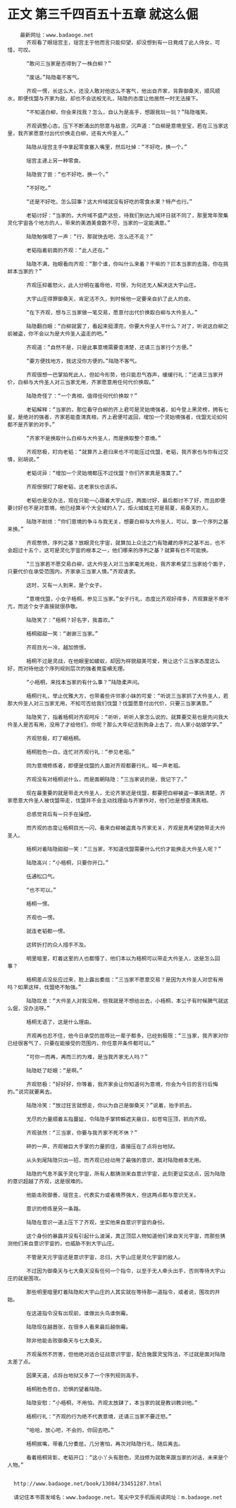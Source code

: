 # 正文 第三千四百五十五章 就这么倔
        最新网址：www.badaoge.net
          齐观看了眼瑶宫主，瑶宫主于他而言只能仰望，却没想到有一日竟成了此人侍女，可惜，可叹。
      
          “敢问三当家是否得到了一株白柳？”
      
          “废话。”陆隐毫不客气。
      
          齐观一愣，长这么大，还没人敢对他这么不客气，他出自齐家，背靠御桑天，顺风顺水，即便伐盟与齐家为敌，却也不会这般无礼，陆隐的态度让他居然一时无法接下。
      
          “不知道白柳，你会来找我？怎么，自认为是高手，想跟我玩一玩？”陆隐嗤笑。
      
          齐观调整心态，压下不断涌出的怒意与敌意，沉声道：“白柳是意境至宝，若在三当家这里，我齐家愿意付出代价换走白柳，还有大仱圣人。”
      
          陆隐从瑶宫主手中拿起零食塞入嘴里，然后吐掉：“不好吃，换一个。”
      
          瑶宫主递上另一种零食。
      
          陆隐尝了尝：“也不好吃，换一个。”
      
          “不好吃。”
      
          “还是不好吃，怎么回事？这大仱域就没有好吃的零食水果？特产也行。”
      
          老韬讨好：“当家的，大仱域不盛产这些，待我们到达九域环日就不同了，那里常年聚集灵化宇宙各个地方的人，带来的美酒美食数不尽，当家的一定能满意。”
      
          陆隐勉强嗯了一声：“行，那就快去吧，怎么还不走？”
      
          老韬指着前面的齐观：“此人还在。”
      
          陆隐不满，抬眼看向齐观：“那个谁，你叫什么来着？干嘛的？拦本当家的去路，你在挑衅本当家的？”
      
          齐观压抑着怒火，此人分明在羞辱他，可恨，为何还无人解决这大宇山庄。
      
          大宇山庄得罪御桑天，肯定活不久，到时候他一定要亲自扒了此人的皮。
      
          “在下齐观，想与三当家做一笔交易，愿意付出代价换取白柳与大仱圣人。”
      
          陆隐翻白眼：“白柳就罢了，看起来挺漂亮，你要大仱圣人干什么？对了，听说这白柳之前被盗，你不会以为是大仱圣人盗走的吧。”
      
          齐观道：“自然不是，只是此事意境需要查清楚，还请三当家行个方便。”
      
          “要方便找地方，我这没你方便的。”陆隐不客气。
      
          齐观很想一巴掌拍死此人，但如今形势，他只能忍气吞声，缓缓行礼：“还请三当家开价，白柳与大仱圣人对三当家无用，齐家愿意用任何代价换取。”
      
          陆隐奇怪了：“一个真相，值得任何代价换取？”
      
          老韬解释：“当家的，那位看守白柳的齐上君可是灵始境强者，如今登上黑灵榜，拥有七星，是绝对的强者，齐家若能查清真相，齐上君便可返回，增加一个灵始境强者，伐盟无论如何都不是齐家的对手。”
      
          “齐家不是换取什么白柳与大仱圣人，而是换取整个意境。”
      
          齐观怒极，盯向老韬：“就算齐上君归来也不可能压过伐盟，老韬，我齐家也与你有过交情，别胡说。”
      
          老韬诧异：“增加一个灵始境都压不过伐盟？你们齐家真是落寞了。”
      
          齐观恨恨盯了眼老韬，这老家伙也该杀。
      
          老韬也是没办法，现在只能一心跟着大宇山庄，两面讨好，最后都讨不了好，而且即便要讨好也不是对意境，他已经算半个大全域的人了，炬火城城主可是易夏，易桑天的人。
      
          陆隐不耐烦：“你们意境的争斗与我无关，想要白柳与大仱圣人，可以，拿一个序列之基来换。”
      
          齐观憋愤，序列之基？放眼灵化宇宙，就算加上众法之门有隐藏的序列之基不出，也不会超过十五个，这可是灵化宇宙的根本之一，他们哪来的序列之基？就算有也不可能换。
      
          “三当家若不愿交易白柳，这大仱圣人对三当家毫无用处，我齐家希望三当家给个面子，只要代价在承受范围内，齐家承三当家人情。”齐观请求。
      
          这时，又有一人到来，是个女子。
      
          “意境伐盟，小女子梧桐，参见三当家。”女子行礼，态度比齐观好得多，齐观算是不卑不亢，而这个女子直接就很恭敬。
      
          陆隐笑了：“梧桐？好名字，我喜欢。”
      
          梧桐甜甜一笑：“谢谢三当家。”
      
          齐观目光一冷，越加愤恨。
      
          梧桐不过是灵战，在他眼里如蝼蚁，却因为样貌甜美可爱，竟让这个三当家态度这么好，而对待他这个序列规则层次的强者竟蛮横无理。
      
          “小梧桐，来找本当家的有什么事？”陆隐柔声问。
      
          梧桐行礼，举止优雅大方，也带着些许邻家小妹的可爱：“听说三当家抓了大仱圣人，若那大仱圣人对三当家无用，不知可否给我们伐盟？伐盟愿意付出代价，只要三当家满意。”
      
          陆隐笑了，指着梧桐对齐观呵斥：“听听，听听人家怎么说的，就算要交易也是先问我大仱圣人是否有用，没用了才给他们，你呢？那么大年纪活到狗身上去了，向人家小姑娘学学。”
      
          齐观怒极，盯了眼梧桐。
      
          梧桐脸色一白，连忙对齐观行礼：“参见老祖。”
      
          同为意境修炼者，即便是伐盟的人面对齐观都要行礼，喊一声老祖。
      
          齐观没有对梧桐说什么，而是面朝陆隐：“三当家说的是，我记下了。”
      
          现在最重要的就是带走大仱圣人，无论齐家还是伐盟，都要把白柳被盗一事搞清楚，齐家愿意大仱圣人被伐盟带走，伐盟并不会主动找理由与齐家作对，他们也是想查清真相。
      
          总感觉背后有一只手在操控。
      
          而齐观的态度让梧桐目光一闪，看来白柳被盗真与齐家无关，齐观是真希望她带走大仱圣人。
      
          梧桐对着陆隐甜甜一笑：“三当家，不知道伐盟需要什么代价才能换走大仱圣人呢？”
      
          陆隐高兴：“小梧桐，只要你开口。”
      
          伍通松口气。
      
          “也不可以。”
      
          梧桐一愣。
      
          齐观也一愣。
      
          就连老韬都一愣。
      
          这转折打的众人措手不及。
      
          明里暗里，盯着这里的人也都懵了，他们本以为梧桐可以带走大仱圣人，这是怎么回事？
      
          梧桐差点没反应过来，脸上露出委屈：“三当家不愿意交易？是因为大仱圣人对您有用吗？如果这样，伐盟绝不勉强。”
      
          陆隐叹息：“大仱圣人对我没用，但我就是不想给出去，小梧桐，本公子有时候脾气就这么倔，没办法呀。”
      
          梧桐无语了，这是什么理由。
      
          齐观再也忍不住，他今日承受的屈辱比一辈子都多，已经到极限：“三当家，我齐家对你已经很客气了，只要在能接受的范围内，你任意开条件都可以。”
      
          “可你一而再，再而三的为难，是当我齐家无人吗？”
      
          陆隐眨了眨眼：“是啊。”
      
          齐观怒极：“好好好，你等着，我齐家会让你知道何为意境，你会为今日的言行后悔的。”说完就要离去。
      
          陆隐冷笑：“放过狂言就想走，你以为自己是御桑天？”说着，抬手抓去。
      
          无尽的力量顺着五指蔓延，令陆隐手掌转瞬遮天蔽日，如苍穹压顶，抓向齐观。
      
          齐观骇然：“三当家，你要与我齐家不死不休？”
      
          砰的一声，齐观被巨大手掌的力量抓住，直接压在了点将台地狱。
      
          从头到尾陆隐只出一招，而齐观已经动用了最强的意识，面对陆隐根本无用。
      
          陆隐的气息不属于灵化宇宙，所有人都猜测来自意识宇宙，此刻更证实这点，因为陆隐的意识超越了齐观，这是很难的。
      
          他能击败御善，瑶宫主，代表实力或者境界强大，但这两点都与意识无关。
      
          意识的修炼是另一条路。
      
          陆隐在意识一道上压下了齐观，坐实他来自意识宇宙的身份。
      
          这个身份的暴露并没有引起什么波澜，真正顶层人物知道他们来自天元宇宙，而那些猜测他们来自意识宇宙的，也威胁不到大宇山庄。
      
          不管是天元宇宙还是意识宇宙，总归，大宇山庄是灵化宇宙的敌人。
      
          不过因为御桑天与七大桑天没有任何一个指令，以至于无人牵头出手，否则等待大宇山庄的就是围攻。
      
          那些明里暗里盯着陆隐和大宇山庄的人其实就在等待那一道指令，或者说，围攻的开始。
      
          在这道指令没有出现前，谁做出头鸟谁倒霉。
      
          陆隐现在越嚣张，在很多人看来最后越倒霉。
      
          除非他能击败御桑天与七大桑天。
      
          齐观虽然不厉害，但他绝对适合征战意识宇宙，配合施展灵宝阵法，不过就是面对陆隐太差了点。
      
          因果天道，点将台地狱又多了一个序列规则高手。
      
          梧桐脸色苍白，恐惧的望着陆隐。
      
          陆隐安慰：“小梧桐，不用怕，齐观太放肆了，本当家的就是教训教训他。”
      
          梧桐行礼：“齐观的行为绝不代表意境，还请三当家不要迁怒。”
      
          “哈哈，放心吧，不会的，你回去吧。”
      
          梧桐抿嘴，带着几分委屈，几分害怕，再次对陆隐行礼，随后离去。
      
          看着梧桐背影，老韬开口：“这小丫头有胆色，灵战修为就敢来跟当家的对话，未来是个人物。”
      
      
      http://www.badaoge.net/book/13084/33451287.html
      
      请记住本书首发域名：www.badaoge.net。笔尖中文手机版阅读网址：m.badaoge.net